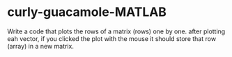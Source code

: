 # curly-guacamole-MATLAB
Write a code that plots the rows of a matrix (rows) one by one. after plotting eah vector, if you clicked the plot with the mouse it should store that row (array) in a new matrix.
